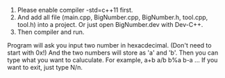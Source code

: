 1. Please enable compiler -std=c++11 first.
2. And add all file (main.cpp, BigNumber.cpp, BigNumber.h, tool.cpp, tool.h) into a project.
   Or just open BigNumber.dev with Dev-C++.
3. Then compiler and run.

Program will ask you input two number in hexacdecimal. (Don't need to start with 0x!)
And the two numbers will store as 'a' and 'b'.
Then you can type what you want to caluculate.
For example, a+b a/b b%a b-a ...
If you want to exit, just type N/n.